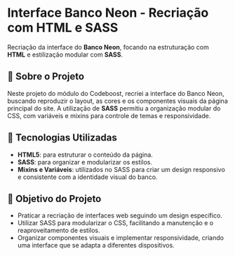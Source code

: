 # Interface Banco Neon - Recriação com HTML e SASS

Recriação da interface do **Banco Neon**, focando na estruturação com **HTML** e estilização modular com **SASS**.

## 📝 Sobre o Projeto

Neste projeto do módulo do Codeboost, recriei a interface do Banco Neon, buscando reproduzir o layout, as cores e os componentes visuais da página principal do site. A utilização de **SASS** permitiu a organização modular do CSS, com variáveis e mixins para controle de temas e responsividade.

## 🚀 Tecnologias Utilizadas

- **HTML5**: para estruturar o conteúdo da página.
- **SASS**: para organizar e modularizar os estilos.
- **Mixins e Variáveis**: utilizados no SASS para criar um design responsivo e consistente com a identidade visual do banco.

## 🎯 Objetivo do Projeto

- Praticar a recriação de interfaces web seguindo um design específico.
- Utilizar SASS para modularizar o CSS, facilitando a manutenção e o reaproveitamento de estilos.
- Organizar componentes visuais e implementar responsividade, criando uma interface que se adapta a diferentes dispositivos.
